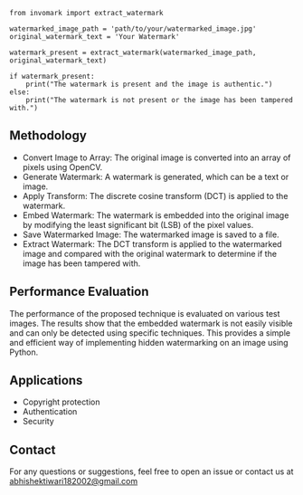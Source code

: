 ```
from invomark import extract_watermark

watermarked_image_path = 'path/to/your/watermarked_image.jpg'
original_watermark_text = 'Your Watermark'

watermark_present = extract_watermark(watermarked_image_path, original_watermark_text)

if watermark_present:
    print("The watermark is present and the image is authentic.")
else:
    print("The watermark is not present or the image has been tampered with.")
```

## Methodology
- Convert Image to Array: The original image is converted into an array of pixels using OpenCV.
- Generate Watermark: A watermark is generated, which can be a text or image.
- Apply Transform: The discrete cosine transform (DCT) is applied to the watermark.
- Embed Watermark: The watermark is embedded into the original image by modifying the least significant bit (LSB) of the pixel values.
- Save Watermarked Image: The watermarked image is saved to a file.
- Extract Watermark: The DCT transform is applied to the watermarked image and compared with the original watermark to determine if the image has been tampered with.
## Performance Evaluation
The performance of the proposed technique is evaluated on various test images. The results show that the embedded watermark is not easily visible and can only be detected using specific techniques. This provides a simple and efficient way of implementing hidden watermarking on an image using Python.
## Applications
- Copyright protection
- Authentication
- Security
## Contact 
For any questions or suggestions, feel free to open an issue or contact us at abhishektiwari182002@gmail.com
